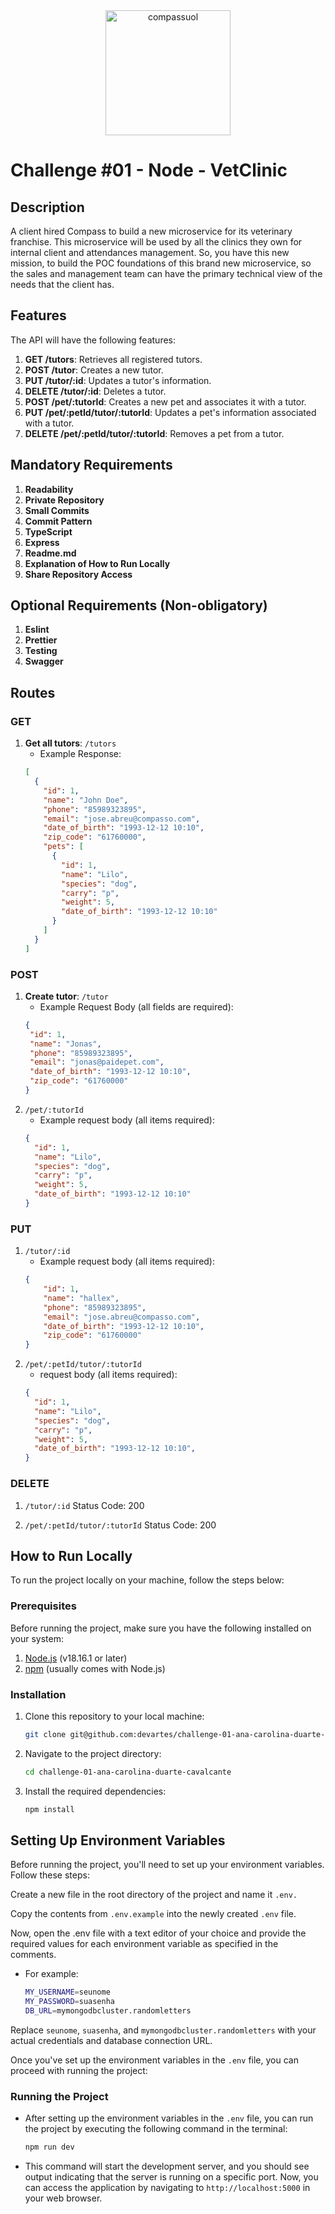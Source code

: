 <div align="center">
<a href="/">
  <img src="https://stc.uol.com/g/sobreuol/images/footer/compass-logo.svg?v=3.9.44" alt="compassuol" width="200">
</a>
</div>

# Challenge #01 - Node - VetClinic

## Description
A client hired Compass to build a new microservice for its veterinary franchise. This microservice
will be used by all the clinics they own for internal client and attendances management.
So, you have this new mission, to build the POC foundations of this brand new microservice,
so the sales and management team can have the primary technical view of the needs
that the client has.

## Features

The API will have the following features:

1. **GET /tutors**: Retrieves all registered tutors.
2. **POST /tutor**: Creates a new tutor.
3. **PUT /tutor/:id**: Updates a tutor's information.
4. **DELETE /tutor/:id**: Deletes a tutor.
5. **POST /pet/:tutorId**: Creates a new pet and associates it with a tutor.
6. **PUT /pet/:petId/tutor/:tutorId**: Updates a pet's information associated with a tutor.
7. **DELETE /pet/:petId/tutor/:tutorId**: Removes a pet from a tutor.

## Mandatory Requirements

1. **Readability**
2. **Private Repository**
3. **Small Commits**
4. **Commit Pattern**
5. **TypeScript**
6. **Express**
7. **Readme.md**
8. **Explanation of How to Run Locally**
9. **Share Repository Access**

## Optional Requirements (Non-obligatory)

1. **Eslint**
2. **Prettier**
3. **Testing**
4. **Swagger**

## Routes

### GET

1. **Get all tutors**: `/tutors`
   - Example Response:
   ```json
   [
     {
       "id": 1,
       "name": "John Doe",
       "phone": "85989323895",
       "email": "jose.abreu@compasso.com",
       "date_of_birth": "1993-12-12 10:10",
       "zip_code": "61760000",
       "pets": [
         {
           "id": 1,
           "name": "Lilo",
           "species": "dog",
           "carry": "p",
           "weight": 5,
           "date_of_birth": "1993-12-12 10:10"
         }
       ]
     }
   ]

### POST

1. **Create tutor**: `/tutor`
   - Example Request Body (all fields are required):
   ```json
   {
    "id": 1,
    "name": "Jonas",
    "phone": "85989323895",
    "email": "jonas@paidepet.com",
    "date_of_birth": "1993-12-12 10:10",
    "zip_code": "61760000"
   }

  2. `/pet/:tutorId`
     - Example request body (all items required):
     ```json
     {
       "id": 1,
       "name": "Lilo",
       "species": "dog",
       "carry": "p",
       "weight": 5,
       "date_of_birth": "1993-12-12 10:10"
     }

### PUT

1. `/tutor/:id`
   - Example request body (all items required):
   ```json
   {
       "id": 1,
       "name": "hallex",
       "phone": "85989323895",
       "email": "jose.abreu@compasso.com",
       "date_of_birth": "1993-12-12 10:10",
       "zip_code": "61760000"
   }

2. `/pet/:petId/tutor/:tutorId`
   -  request body (all items required):
     ```json
   {
       "id": 1,
       "name": "Lilo",
       "species": "dog",
       "carry": "p",
       "weight": 5,
       "date_of_birth": "1993-12-12 10:10",
    }

### DELETE

1. `/tutor/:id`
   Status Code: 200

2. `/pet/:petId/tutor/:tutorId`
   Status Code: 200



## How to Run Locally

To run the project locally on your machine, follow the steps below:

### Prerequisites

Before running the project, make sure you have the following installed on your system:

1. [Node.js](https://nodejs.org/) (v18.16.1 or later)
2. [npm](https://www.npmjs.com/) (usually comes with Node.js)

### Installation

1. Clone this repository to your local machine:

   ```bash
   git clone git@github.com:devartes/challenge-01-ana-carolina-duarte-cavalcante.git

2. Navigate to the project directory:
   
   ```bash
   cd challenge-01-ana-carolina-duarte-cavalcante

3. Install the required dependencies:

   ```bash
   npm install

## Setting Up Environment Variables

Before running the project, you'll need to set up your environment variables. Follow these steps:

Create a new file in the root directory of the project and name it `.env.`

Copy the contents from `.env.example` into the newly created `.env` file.

Now, open the .env file with a text editor of your choice and provide the required values for each environment variable as specified in the comments.

- For example:

   ```bash
   MY_USERNAME=seunome
   MY_PASSWORD=suasenha
   DB_URL=mymongodbcluster.randomletters

Replace `seunome`, `suasenha`, and `mymongodbcluster.randomletters` with your actual credentials and database connection URL.

Once you've set up the environment variables in the `.env` file, you can proceed with running the project:

### Running the Project

- After setting up the environment variables in the `.env` file, you can run the project by executing the following command in the terminal:

   ```bash
   npm run dev

- This command will start the development server, and you should see output indicating that the server is running on a specific port. Now, you can access the application by navigating to `http://localhost:5000` in your web browser.


  
